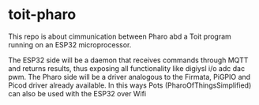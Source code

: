 # toit-pharo
This repo is about cimmunication between Pharo abd a Toit program running on an ESP32 microprocessor.

The ESP32 side will be a daemon that receives commands through MQTT and returns results, thus exposing all functionality like digiysl i/o adc dac pwm.
The Pharo side will be a driver analogous to the Firmata, PiGPIO and Picod driver already available. In this ways Pots (PharoOfThingsSimplified) can also be used with the ESP32 over Wifi
